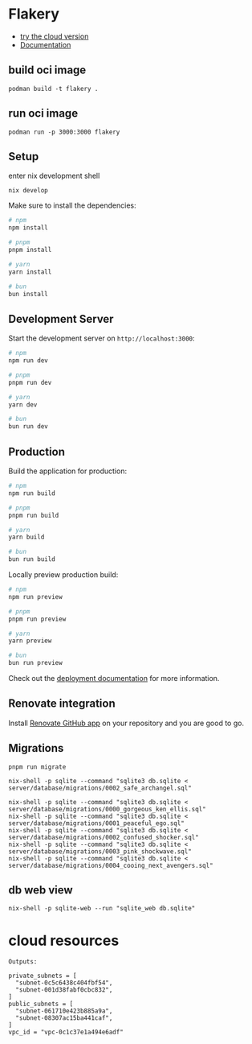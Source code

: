 # Flakery 
- [try the cloud version](https://flakery.dev)
- [Documentation](https://flakery.dev/documentation/quick-start)


## build oci image 

```
podman build -t flakery .
```

## run oci image 

```
podman run -p 3000:3000 flakery
```



## Setup

enter nix development shell 
```
nix develop
```

Make sure to install the dependencies:

```bash
# npm
npm install

# pnpm
pnpm install

# yarn
yarn install

# bun
bun install
```

## Development Server

Start the development server on `http://localhost:3000`:

```bash
# npm
npm run dev

# pnpm
pnpm run dev

# yarn
yarn dev

# bun
bun run dev
```

## Production

Build the application for production:

```bash
# npm
npm run build

# pnpm
pnpm run build

# yarn
yarn build

# bun
bun run build
```

Locally preview production build:

```bash
# npm
npm run preview

# pnpm
pnpm run preview

# yarn
yarn preview

# bun
bun run preview
```

Check out the [deployment documentation](https://nuxt.com/docs/getting-started/deployment) for more information.

## Renovate integration

Install [Renovate GitHub app](https://github.com/apps/renovate/installations/select_target) on your repository and you are good to go.

## Migrations

```
pnpm run migrate
```

```
nix-shell -p sqlite --command "sqlite3 db.sqlite < server/database/migrations/0002_safe_archangel.sql"
```

<!-- server/database/migrations/0001_peaceful_ego.sql 
server/database/migrations/0002_confused_shocker.sql 
server/database/migrations/0003_pink_shockwave.sql 
server/database/migrations/0004_cooing_next_avengers.sql -->
```
nix-shell -p sqlite --command "sqlite3 db.sqlite < server/database/migrations/0000_gorgeous_ken_ellis.sql"
nix-shell -p sqlite --command "sqlite3 db.sqlite < server/database/migrations/0001_peaceful_ego.sql"
nix-shell -p sqlite --command "sqlite3 db.sqlite < server/database/migrations/0002_confused_shocker.sql"
nix-shell -p sqlite --command "sqlite3 db.sqlite < server/database/migrations/0003_pink_shockwave.sql"
nix-shell -p sqlite --command "sqlite3 db.sqlite < server/database/migrations/0004_cooing_next_avengers.sql"
```


## db web view 

```
nix-shell -p sqlite-web --run "sqlite_web db.sqlite"
```


# cloud resources

```
Outputs:

private_subnets = [
  "subnet-0c5c6438c404fbf54",
  "subnet-001d38fabf0cbc832",
]
public_subnets = [
  "subnet-061710e423b885a9a",
  "subnet-08307ac15ba441caf",
]
vpc_id = "vpc-0c1c37e1a494e6adf"
```
